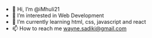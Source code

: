 - 👋 Hi, I’m @iMhuli21
- 👀 I’m interested in Web Development
- 🌱 I’m currently learning html, css, javascript and react
- 📫 How to reach me wayne.sadiki@gmail.com

<!---
iMhuli21/iMhuli21 is a ✨ special ✨ repository because its `README.md` (this file) appears on your GitHub profile.
You can click the Preview link to take a look at your changes.
--->
